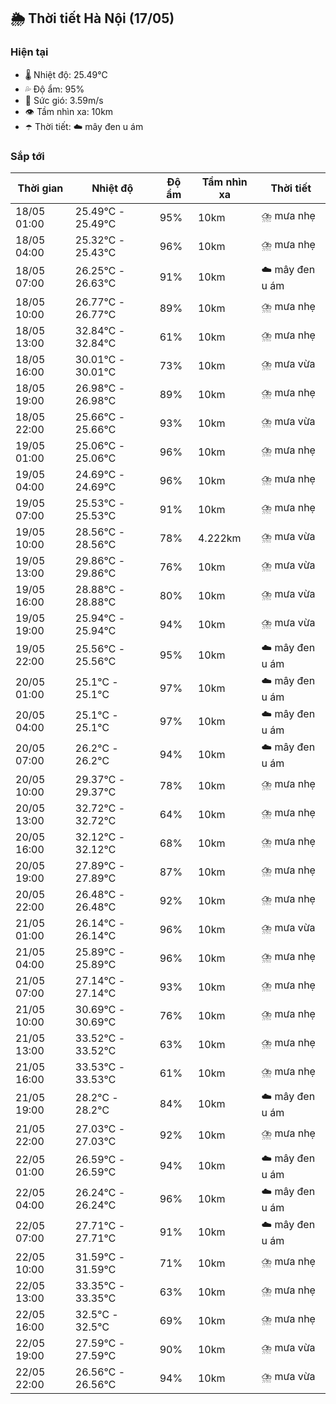 ## 🌦️ Thời tiết Hà Nội (17/05)

### Hiện tại

- 🌡️ Nhiệt độ: 25.49℃
- 💦 Độ ẩm: 95%
- 💨 Sức gió: 3.59m/s
- 👁️ Tầm nhìn xa: 10km
- ☂️ Thời tiết: ☁️ mây đen u ám

### Sắp tới

| Thời gian | Nhiệt độ | Độ ẩm | Tầm nhìn xa | Thời tiết |
| --- | --- | --- | --- | --- |
| 18/05 01:00 | 25.49℃ - 25.49℃ | 95% | 10km | ⛈️ mưa nhẹ |
| 18/05 04:00 | 25.32℃ - 25.43℃ | 96% | 10km | ⛈️ mưa nhẹ |
| 18/05 07:00 | 26.25℃ - 26.63℃ | 91% | 10km | ☁️ mây đen u ám |
| 18/05 10:00 | 26.77℃ - 26.77℃ | 89% | 10km | ⛈️ mưa nhẹ |
| 18/05 13:00 | 32.84℃ - 32.84℃ | 61% | 10km | ⛈️ mưa nhẹ |
| 18/05 16:00 | 30.01℃ - 30.01℃ | 73% | 10km | ⛈️ mưa vừa |
| 18/05 19:00 | 26.98℃ - 26.98℃ | 89% | 10km | ⛈️ mưa nhẹ |
| 18/05 22:00 | 25.66℃ - 25.66℃ | 93% | 10km | ⛈️ mưa vừa |
| 19/05 01:00 | 25.06℃ - 25.06℃ | 96% | 10km | ⛈️ mưa nhẹ |
| 19/05 04:00 | 24.69℃ - 24.69℃ | 96% | 10km | ⛈️ mưa nhẹ |
| 19/05 07:00 | 25.53℃ - 25.53℃ | 91% | 10km | ⛈️ mưa nhẹ |
| 19/05 10:00 | 28.56℃ - 28.56℃ | 78% | 4.222km | ⛈️ mưa vừa |
| 19/05 13:00 | 29.86℃ - 29.86℃ | 76% | 10km | ⛈️ mưa vừa |
| 19/05 16:00 | 28.88℃ - 28.88℃ | 80% | 10km | ⛈️ mưa vừa |
| 19/05 19:00 | 25.94℃ - 25.94℃ | 94% | 10km | ⛈️ mưa vừa |
| 19/05 22:00 | 25.56℃ - 25.56℃ | 95% | 10km | ☁️ mây đen u ám |
| 20/05 01:00 | 25.1℃ - 25.1℃ | 97% | 10km | ☁️ mây đen u ám |
| 20/05 04:00 | 25.1℃ - 25.1℃ | 97% | 10km | ☁️ mây đen u ám |
| 20/05 07:00 | 26.2℃ - 26.2℃ | 94% | 10km | ☁️ mây đen u ám |
| 20/05 10:00 | 29.37℃ - 29.37℃ | 78% | 10km | ⛈️ mưa nhẹ |
| 20/05 13:00 | 32.72℃ - 32.72℃ | 64% | 10km | ⛈️ mưa nhẹ |
| 20/05 16:00 | 32.12℃ - 32.12℃ | 68% | 10km | ⛈️ mưa nhẹ |
| 20/05 19:00 | 27.89℃ - 27.89℃ | 87% | 10km | ⛈️ mưa nhẹ |
| 20/05 22:00 | 26.48℃ - 26.48℃ | 92% | 10km | ⛈️ mưa nhẹ |
| 21/05 01:00 | 26.14℃ - 26.14℃ | 96% | 10km | ⛈️ mưa vừa |
| 21/05 04:00 | 25.89℃ - 25.89℃ | 96% | 10km | ⛈️ mưa nhẹ |
| 21/05 07:00 | 27.14℃ - 27.14℃ | 93% | 10km | ⛈️ mưa nhẹ |
| 21/05 10:00 | 30.69℃ - 30.69℃ | 76% | 10km | ⛈️ mưa nhẹ |
| 21/05 13:00 | 33.52℃ - 33.52℃ | 63% | 10km | ⛈️ mưa nhẹ |
| 21/05 16:00 | 33.53℃ - 33.53℃ | 61% | 10km | ⛈️ mưa nhẹ |
| 21/05 19:00 | 28.2℃ - 28.2℃ | 84% | 10km | ☁️ mây đen u ám |
| 21/05 22:00 | 27.03℃ - 27.03℃ | 92% | 10km | ⛈️ mưa nhẹ |
| 22/05 01:00 | 26.59℃ - 26.59℃ | 94% | 10km | ☁️ mây đen u ám |
| 22/05 04:00 | 26.24℃ - 26.24℃ | 96% | 10km | ☁️ mây đen u ám |
| 22/05 07:00 | 27.71℃ - 27.71℃ | 91% | 10km | ☁️ mây đen u ám |
| 22/05 10:00 | 31.59℃ - 31.59℃ | 71% | 10km | ⛈️ mưa nhẹ |
| 22/05 13:00 | 33.35℃ - 33.35℃ | 63% | 10km | ⛈️ mưa nhẹ |
| 22/05 16:00 | 32.5℃ - 32.5℃ | 69% | 10km | ⛈️ mưa nhẹ |
| 22/05 19:00 | 27.59℃ - 27.59℃ | 90% | 10km | ⛈️ mưa vừa |
| 22/05 22:00 | 26.56℃ - 26.56℃ | 94% | 10km | ⛈️ mưa vừa |

